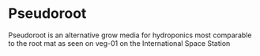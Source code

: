 # Pseudoroot
Pseudoroot is an alternative grow media for hydroponics most comparable to the root mat as seen on veg-01 on the International Space Station
